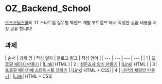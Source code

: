 # OZ_Backend_School
[오즈코딩스쿨](https://ozcodingschool.com/)의 'IT 스타트업 실무형 백엔드 개발 부트캠프'에서 작성한 실습 내용을 저장 공유 합니다!

## 과제
| 순서 | 과제 명 | 작성 일자 | 블로그 링크 | 작성 언어  | 
| --- | --- | --- | --- |
| 1 | [프로필 페이지 만들기]() |  |[Link](https://slowprogramer.tistory.com/)| HTML |
| 2 | [설문조사 양식 만들기]() |  |[Link](https://slowprogramer.tistory.com/)| HTML |
| 3 | [프로필 페이지에 스타일시트 더하기]() |  |[Link](https://slowprogramer.tistory.com/)| HTML + CSS|
| 4 | [나만의 채팅방 만들기]() |  |[Link](https://slowprogramer.tistory.com/)| HTML + CSS|
